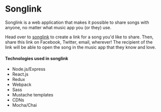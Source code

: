 # Songlink

Songlink is a web application that makes it possible to share songs with anyone, no matter what music app you (or they) use. 

Head over to [songlink](http://songl.ink) to create a link for a song you'd like to share. Then, share this link on Facebook, Twitter, email, wherever! The recipient of the link will be able to open the song in the music app that they know and love.

#### Technologies used in songlink

- Node.js/Express
- React.js
- Redux
- Webpack
- Sass
- Mustache templates
- CDNs
- Mocha/Chai


